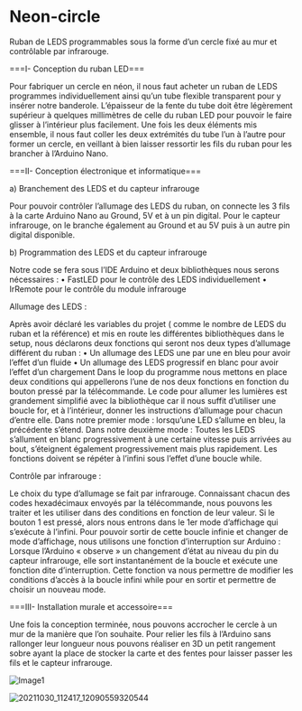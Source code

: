 # Neon-circle
Ruban de LEDS programmables sous la forme d’un cercle fixé au mur et contrôlable par infrarouge.


===I-	Conception du ruban LED===

Pour fabriquer un cercle en néon, il nous faut acheter un ruban de LEDS programmes individuellement ainsi qu’un tube flexible transparent pour y insérer notre banderole. 
L’épaisseur de la fente du tube doit être légèrement supérieur à quelques millimètres de celle du ruban LED pour pouvoir le faire glisser à l’intérieur plus facilement.
Une fois les deux éléments mis ensemble, il nous faut coller les deux extrémités du tube l’un à l’autre pour former un cercle, en veillant à bien laisser ressortir les fils du ruban pour les brancher à l’Arduino Nano.



===II-	Conception électronique et informatique===

  a)	Branchement des LEDS et du capteur infrarouge

Pour pouvoir contrôler l’allumage des LEDS du ruban, on connecte les 3 fils à la carte Arduino Nano au Ground, 5V et à un pin digital.
Pour le capteur infrarouge, on le branche également au Ground et au 5V puis à un autre pin digital disponible.

  b)	Programmation des LEDS et du capteur infrarouge

Notre code se fera sous l’IDE Arduino et deux bibliothèques nous serons nécessaires :
•	FastLED pour le contrôle des LEDS individuellement 
•	IrRemote pour le contrôle du module infrarouge

Allumage des LEDS :

Après avoir déclaré les variables du projet ( comme le nombre de LEDS du ruban et la référence) et mis en route les différentes bibliothèques dans le setup, nous déclarons deux fonctions qui seront nos deux types d’allumage différent du ruban : 
•	Un allumage des LEDS une par une en bleu pour avoir l’effet d’un fluide
•	Un allumage des LEDS progressif en blanc pour avoir l’effet d’un chargement
Dans le loop du programme nous mettons en place deux conditions qui appellerons l’une de nos deux fonctions en fonction du bouton pressé par la télécommande.
Le code pour allumer les lumières est grandement simplifié avec la bibliothèque car il nous suffit d’utiliser une boucle for, et à l’intérieur, donner les instructions d’allumage pour chacun d’entre elle.
Dans notre premier mode : lorsqu’une LED s’allume en bleu, la précédente s’étend.
Dans notre deuxième mode : Toutes les LEDS s’allument en blanc progressivement à une certaine vitesse puis arrivées au bout, s’éteignent également progressivement mais plus rapidement.
Les fonctions doivent se répéter à l’infini sous l’effet d’une boucle while. 

Contrôle par infrarouge :

Le choix du type d’allumage se fait par infrarouge. 
Connaissant chacun des codes hexadécimaux envoyés par la télécommande, nous pouvons les traiter et les utiliser dans des conditions en fonction de leur valeur.
Si le bouton 1 est pressé, alors nous entrons dans le 1er mode d’affichage qui s’exécute à l’infini.
Pour pouvoir sortir de cette boucle infinie et changer de mode d’affichage, nous utilisons une fonction d’interruption sur Arduino : Lorsque l’Arduino « observe » un changement d’état au niveau du pin du capteur infrarouge, elle sort instantanément de la boucle et exécute une fonction dite d’interruption. 
Cette fonction va nous permettre de modifier les conditions d’accès à la boucle infini while pour en sortir et permettre de choisir un nouveau mode.


===III-	Installation murale et accessoire===

Une fois la conception terminée, nous pouvons accrocher le cercle à un mur de la manière que l’on souhaite.
Pour relier les fils à l’Arduino sans rallonger leur longueur nous pouvons réaliser en 3D un petit rangement sobre ayant la place de stocker la carte et des fentes pour laisser passer les fils et le capteur infrarouge.

![Image1](https://user-images.githubusercontent.com/92324336/139710728-c0301627-bac6-414d-96aa-6ac87e7cdb43.png)

 
![20211030_112417_12090559320544](https://user-images.githubusercontent.com/92324336/139710515-c103ab78-5641-4859-9b75-07b7dc969638.gif)

